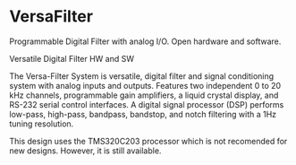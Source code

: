 # VersaFilter
Programmable Digital Filter with analog I/O. Open hardware and software.

Versatile Digital Filter HW and SW

The Versa-Filter System is versatile, digital filter and signal
conditioning system with analog inputs and outputs. Features two
independent 0 to 20 kHz channels, programmable gain amplifiers, a liquid
crystal display, and RS-232 serial control interfaces. A digital signal
processor (DSP) performs low-pass, high-pass, bandpass, bandstop, and
notch filtering with a 1Hz tuning resolution.


This design uses the TMS320C203 processor which is not recomended for new designs. 
However, it is still available.